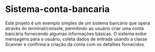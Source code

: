 # Sistema-conta-bancaria
Este projeto é um exemplo simples de um sistema bancário que opera através do terminal/console, permitindo ao usuário criar uma conta bancária fornecendo algumas informações básicas. O sistema exibe mensagens para o usuário, coleta dados de entrada usando a classe Scanner e confirma a criação da conta com os detalhes fornecidos.
